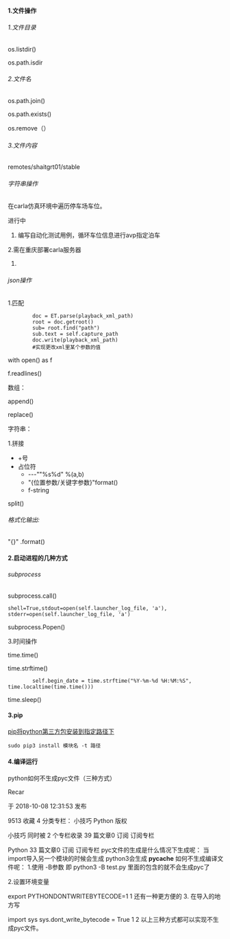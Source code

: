 #### 1.文件操作

###### 1.文件目录

os.listdir()

os.path.isdir

###### 2.文件名

os.path.join()

os.path.exists()

os.remove（）

###### 3.文件内容

 remotes/shaitgrt01/stable

###### 字符串操作

在carla仿真环境中遍历停车场车位。

进行中

1. 编写自动化测试用例，循环车位信息进行avp指定泊车

2.需在重庆部署carla服务器	

1.

###### json操作

1.匹配

```
        doc = ET.parse(playback_xml_path)
        root = doc.getroot()
        sub= root.find("path")
        sub.text = self.capture_path
        doc.write(playback_xml_path)
        #实现更改xml里某个参数的值
```

with open() as f

f.readlines()

数组：

append()

replace()

字符串：

1.拼接

- +号
- 占位符
  - ---""%s%d" %(a,b)
  - "{位置参数/关键字参数}"format()
  - f-string



split()

###### 格式化输出:

"{}" .format()









#### 2.启动进程的几种方式

###### subprocess

subprocess.call()

```
shell=True,stdout=open(self.launcher_log_file, 'a'), stderr=open(self.launcher_log_file, 'a')
```

subprocess.Popen()

3.时间操作

time.time()

time.strftime()

```
        self.begin_date = time.strftime("%Y-%m-%d %H:%M:%S", time.localtime(time.time()))
```

time.sleep()

#### 3.pip

[pip将python第三方包安装到指定路径下 ](https://www.cnblogs.com/dy99/p/15126213.html)

```
sudo pip3 install 模块名 -t 路径
```

#### 4.编译运行

python如何不生成pyc文件（三种方式）

Recar

于 2018-10-08 12:31:53 发布

9513
 收藏 4
分类专栏： 小技巧 Python
版权

小技巧
同时被 2 个专栏收录
39 篇文章0 订阅
订阅专栏

Python
33 篇文章0 订阅
订阅专栏
pyc文件的生成是什么情况下生成呢：
当 import导入另一个模块的时候会生成
python3会生成 __pycache__
如何不生成编译文件呢：
1.使用 -B参数 即
python3 -B test.py
里面的包含的就不会生成pyc了

2.设置环境变量

export PYTHONDONTWRITEBYTECODE=1
1
还有一种更方便的
3. 在导入的地方写

import sys
sys.dont_write_bytecode = True
1
2
以上三种方式都可以实现不生成pyc文件。